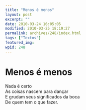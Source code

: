 ```yaml
---
title: "Menos é menos"
layout: post
excerpt: ""
date: 2010-03-24 16:05:05
modified: 2010-03-25 18:19:27
permalink: archives/248/index.html
tags: ["Textos"]
featured_img: 
wpid: 248
---
```


# Menos é menos

Nada é certo  
As coisas nascem para dançar  
E grudam seus significados da boca  
De quem tem o que fazer.